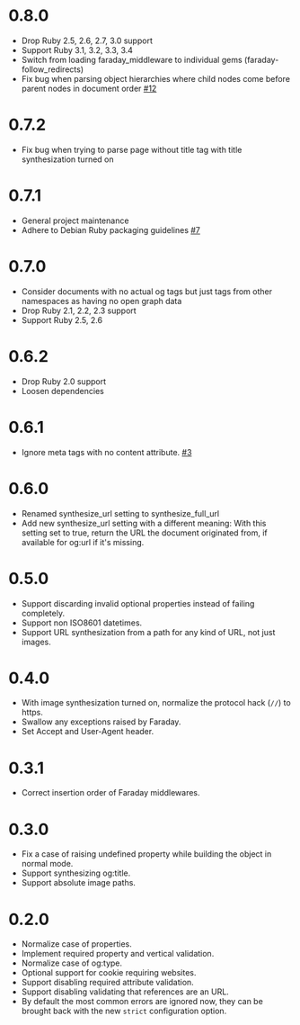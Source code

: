 # 0.8.0

* Drop Ruby 2.5, 2.6, 2.7, 3.0 support
* Support Ruby 3.1, 3.2, 3.3, 3.4
* Switch from loading faraday_middleware to individual gems (faraday-follow_redirects)
* Fix bug when parsing object hierarchies where child nodes come before parent nodes in document order [#12](https://github.com/jhass/open_graph_reader/issues/12)

# 0.7.2

* Fix bug when trying to parse page without title tag with title synthesization turned on

# 0.7.1

* General project maintenance
* Adhere to Debian Ruby packaging guidelines [#7](https://github.com/jhass/open_graph_reader/pull/7)

# 0.7.0

* Consider documents with no actual og tags but just tags from other namespaces as having no open graph data
* Drop Ruby 2.1, 2.2, 2.3 support
* Support Ruby 2.5, 2.6

# 0.6.2

* Drop Ruby 2.0 support
* Loosen dependencies

# 0.6.1

* Ignore meta tags with no content attribute. [#3](https://github.com/jhass/open_graph_reader/pull/3)

# 0.6.0

* Renamed synthesize_url setting to synthesize_full_url
* Add new synthesize_url setting with a different meaning: With this setting
  set to true, return the URL the document originated from, if available for
  og:url if it's missing.

# 0.5.0

* Support discarding invalid optional properties instead of failing
  completely.
* Support non ISO8601 datetimes.
* Support URL synthesization from a path for any kind of URL,
  not just images.

# 0.4.0

* With image synthesization turned on, normalize the protocol hack (`//`)
  to https.
* Swallow any exceptions raised by Faraday.
* Set Accept and User-Agent header.

# 0.3.1

* Correct insertion order of Faraday middlewares.

# 0.3.0

* Fix a case of raising undefined property while building the object in
  normal mode.
* Support synthesizing og:title.
* Support absolute image paths.

# 0.2.0

* Normalize case of properties.
* Implement required property and vertical validation.
* Normalize case of og:type.
* Optional support for cookie requiring websites.
* Support disabling required attribute validation.
* Support disabling validating that references are an URL.
* By default the most common errors are ignored now, they can be brought
  back with the new `strict` configuration option.
